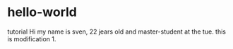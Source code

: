 # hello-world
tutorial
Hi my name is sven, 22 jears old and master-student at the tue.
this is modification 1.
